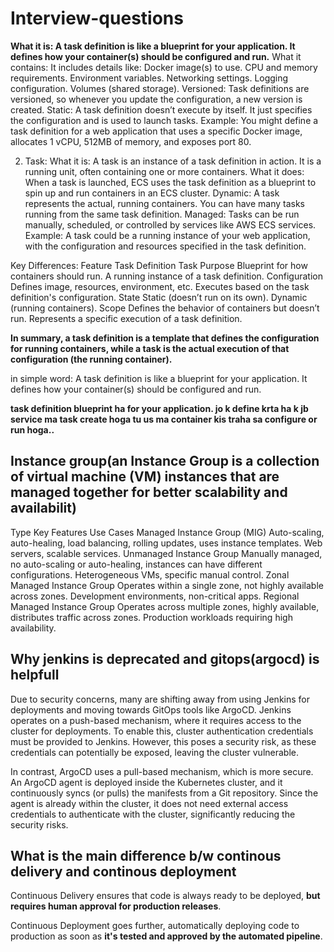# Interview-questions

  **What it is: A task definition is like a blueprint for your application. It defines how your container(s) should be configured and run.**
  What it contains: It includes details like:
  Docker image(s) to use.
  CPU and memory requirements.
  Environment variables.
  Networking settings.
  Logging configuration.
  Volumes (shared storage).
  Versioned: Task definitions are versioned, so whenever you update the configuration, a new version is created.
  Static: A task definition doesn’t execute by itself. It just specifies the configuration and is used to launch tasks.
  Example: You might define a task definition for a web application that uses a specific Docker image, allocates 1 vCPU, 512MB of memory, and exposes port 80.
  
  2. Task:
  What it is: A task is an instance of a task definition in action. It is a running unit, often containing one or more containers.
  What it does: When a task is launched, ECS uses the task definition as a blueprint to spin up and run containers in an ECS cluster.
  Dynamic: A task represents the actual, running containers. You can have many tasks running from the same task definition.
  Managed: Tasks can be run manually, scheduled, or controlled by services like AWS ECS services.
  Example: A task could be a running instance of your web application, with the configuration and resources specified in the task definition.
  
  Key Differences:
  Feature	Task Definition	Task
  Purpose	Blueprint for how containers should run.	A running instance of a task definition.
  Configuration	Defines image, resources, environment, etc.	Executes based on the task definition's configuration.
  State	Static (doesn’t run on its own).	Dynamic (running containers).
  Scope	Defines the behavior of containers but doesn’t run.	Represents a specific execution of a task definition.

**In summary, a task definition is a template that defines the configuration for running containers, while a task is the actual execution of that configuration (the running container).**

  in simple word: A task definition is like a blueprint for your application. It defines how your container(s) should be configured and run.  

  **task definition blueprint ha for your application. jo k define krta ha k jb service ma task create hoga tu us ma container kis traha sa configure or run hoga..**

Instance group(an Instance Group is a collection of virtual machine (VM) instances that are managed together for better scalability and availabilit)
-----------------

Type	                           Key Features	                                                                                    Use Cases
Managed Instance Group (MIG)	   Auto-scaling, auto-healing, load balancing, rolling updates, uses instance templates.	          Web servers, scalable services.
Unmanaged Instance Group	       Manually managed, no auto-scaling or auto-healing, instances can have different configurations.	Heterogeneous VMs, specific manual control.
Zonal Managed Instance Group	   Operates within a single zone, not highly available across zones.	                              Development environments, non-critical apps.
Regional Managed Instance Group	 Operates across multiple zones, highly available, distributes traffic across zones.	            Production workloads requiring high availability.

 Why jenkins is deprecated and gitops(argocd) is helpfull
-------------------------------------------------------

Due to security concerns, many are shifting away from using Jenkins for deployments and moving towards GitOps tools like ArgoCD. Jenkins operates on a push-based mechanism, where it requires access to the cluster for deployments. To enable this, cluster authentication credentials must be provided to Jenkins. However, this poses a security risk, as these credentials can potentially be exposed, leaving the cluster vulnerable.

In contrast, ArgoCD uses a pull-based mechanism, which is more secure. An ArgoCD agent is deployed inside the Kubernetes cluster, and it continuously syncs (or pulls) the manifests from a Git repository. Since the agent is already within the cluster, it does not need external access credentials to authenticate with the cluster, significantly reducing the security risks.

What is the main difference b/w continous delivery and continous deployment
--------------------------------------------------------------------------

Continuous Delivery ensures that code is always ready to be deployed, **but requires human approval for production releases**.

Continuous Deployment goes further, automatically deploying code to production as soon as **it's tested and approved by the automated pipeline**.





